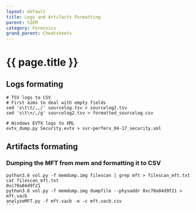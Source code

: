 ```yaml
---
layout: default
title: Logs and Artifacts Formatting
parent: SIEM
category: Forensics
grand_parent: Cheatsheets
---
```


# {{ page.title }}

## Logs formating
```
# TSV logs to CSV
# First aims to deal with empty fields
sed 's\t\t/,,/' sourcelog.tsv > sourcelog2.tsv
sed 's\t\+/,/g' sourcelog2.tsv > formatted_sourcelog.csv

# Windows EVTX logs to XML
evtx_dump.py Security.evtx > svr-perferx_04-17_security.xml
```

## Artifacts formating

### Dumping the MFT from mem and formatting it to CSV
````
python3.6 vol.py -f memdump.img filescan | grep mft > filescan_mft.txt
cat filescan_mft.txt
0xc70a84d9f21
python3.6 vol.py -f memdump.img dumpfile --physaddr 0xc70a84d9f21 > mft.vacb
analyzeMFT.py -f mft.vacb -e -c mft.vacb.csv
```
